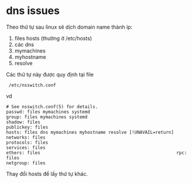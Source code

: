 # dns issues

Theo thứ tự sau linux sẽ dịch domain name thành ip:

1. files hosts (thường ở /etc/hosts)
2. các dns
3. mymachines
4. myhostname
5. resolve

 Các thử tự này được quy định tại file
 
     /etc/nsswitch.conf
     
vd

```
# See nsswitch.conf(5) for details.                                                                                               passwd: files mymachines systemd                                 group: files mymachines systemd                                  shadow: files                                                                                                                     publickey: files                                                                                                                  hosts: files dns mymachines myhostname resolve [!UNAVAIL=return] networks: files                                                                                                                   protocols: files                                                 services: files                                                  ethers: files                                                    rpc: files                                                                                                                        netgroup: files
```

Thay đổi hosts để lấy thứ tự khác.

